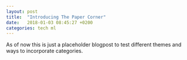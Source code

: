 ```yaml
---
layout: post
title:  "Introducing The Paper Corner"
date:   2018-01-03 08:45:27 +0200
categories: tech ml
---
```


As of now this is just a placeholder blogpost to test different themes and ways to incorporate categories.
